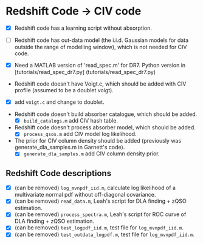 # Redshift Code -> CIV code

- [x] Redshift code has a learning script without absorption.

- [ ] Redshift code has out-data model (the i.i.d. Gaussian models for data outside the range of modelling window), which is not needed for CIV code.

- [x] Need a MATLAB version of 'read_spec.m' for DR7. Python version in [tutorials/read_spec_dr7.py] (tutorials/read_spec_dr7.py)

-  Redshift code doesn't have Voigt.c, which should be added with CIV profile (assumed to be a doublet voigt).
  - [x] add `voigt.c` and change to doublet.

- Redshift code doesn't build absorber catalogue, which should be added.
  - [x] `build_catalogs.m` add CIV hash table.

- Redshift code doesn't process absorber model, which should be added.
  - [x] `process_qsos.m` add CIV model log likelihood.

- The prior for CIV column density should be added (previously was
generate_dla_samples.m in Garnett's code).
  - [x] `generate_dla_samples.m` add CIV column density prior.

## Redshift Code descriptions

- [x] (can be removed) `log_mvnpdf_iid.m`, calculate log likelihood of a multivariate normal pdf without off-diagonal covariance.
- [x] (can be removed) `read_data.m`, Leah's script for DLA finding + zQSO estimation.
- [x] (can be removed) `process_spectra.m`, Leah's script for ROC curve of DLA finding + zQSO estimation.
- [x] (can be removed) `test_logpdf_iid.m`, test file for `log_mvnpdf_iid.m`.
- [x] (can be removed) `test_outdata_logpdf.m`, test file for `log_mvnpdf_iid.m`.
